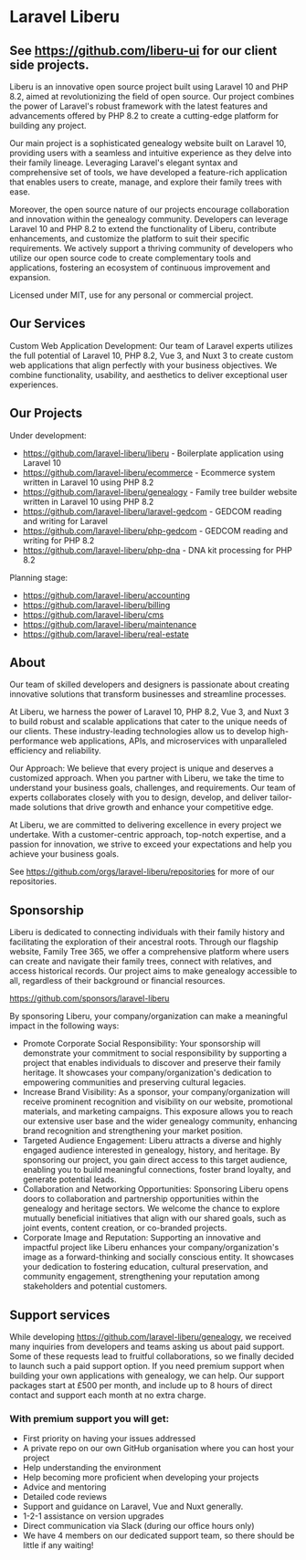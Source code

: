 # Laravel Liberu
## See https://github.com/liberu-ui for our client side projects.

Liberu is an innovative open source project built using Laravel 10 and PHP 8.2, aimed at revolutionizing the field of open source. Our project combines the power of Laravel's robust framework with the latest features and advancements offered by PHP 8.2 to create a cutting-edge platform for building any project.

Our main project is a sophisticated genealogy website built on Laravel 10, providing users with a seamless and intuitive experience as they delve into their family lineage. Leveraging Laravel's elegant syntax and comprehensive set of tools, we have developed a feature-rich application that enables users to create, manage, and explore their family trees with ease.

Moreover, the open source nature of our projects encourage collaboration and innovation within the genealogy community. Developers can leverage Laravel 10 and PHP 8.2 to extend the functionality of Liberu, contribute enhancements, and customize the platform to suit their specific requirements. We actively support a thriving community of developers who utilize our open source code to create complementary tools and applications, fostering an ecosystem of continuous improvement and expansion.

Licensed under MIT, use for any personal or commercial project.

## Our Services

Custom Web Application Development: Our team of Laravel experts utilizes the full potential of Laravel 10, PHP 8.2, Vue 3, and Nuxt 3 to create custom web applications that align perfectly with your business objectives. We combine functionality, usability, and aesthetics to deliver exceptional user experiences.

## Our Projects

Under development:

* https://github.com/laravel-liberu/liberu - Boilerplate application using Laravel 10
* https://github.com/laravel-liberu/ecommerce - Ecommerce system written in Laravel 10 using PHP 8.2
* https://github.com/laravel-liberu/genealogy - Family tree builder website written in Laravel 10 using PHP 8.2
* https://github.com/laravel-liberu/laravel-gedcom - GEDCOM reading and writing for Laravel
* https://github.com/laravel-liberu/php-gedcom - GEDCOM reading and writing for PHP 8.2
* https://github.com/laravel-liberu/php-dna - DNA kit processing for PHP 8.2

Planning stage:

* https://github.com/laravel-liberu/accounting
* https://github.com/laravel-liberu/billing
* https://github.com/laravel-liberu/cms
* https://github.com/laravel-liberu/maintenance
* https://github.com/laravel-liberu/real-estate

## About
Our team of skilled developers and designers is passionate about creating innovative solutions that transform businesses and streamline processes.

At Liberu, we harness the power of Laravel 10, PHP 8.2, Vue 3, and Nuxt 3 to build robust and scalable applications that cater to the unique needs of our clients. These industry-leading technologies allow us to develop high-performance web applications, APIs, and microservices with unparalleled efficiency and reliability.

Our Approach:
We believe that every project is unique and deserves a customized approach. When you partner with Liberu, we take the time to understand your business goals, challenges, and requirements. Our team of experts collaborates closely with you to design, develop, and deliver tailor-made solutions that drive growth and enhance your competitive edge.

At Liberu, we are committed to delivering excellence in every project we undertake. With a customer-centric approach, top-notch expertise, and a passion for innovation, we strive to exceed your expectations and help you achieve your business goals.


See https://github.com/orgs/laravel-liberu/repositories for more of our repositories.
## Sponsorship
Liberu is dedicated to connecting individuals with their family history and facilitating the exploration of their ancestral roots. Through our flagship website, Family Tree 365, we offer a comprehensive platform where users can create and navigate their family trees, connect with relatives, and access historical records. Our project aims to make genealogy accessible to all, regardless of their background or financial resources.

https://github.com/sponsors/laravel-liberu

By sponsoring Liberu, your company/organization can make a meaningful impact in the following ways:

* Promote Corporate Social Responsibility: Your sponsorship will demonstrate your commitment to social responsibility by supporting a project that enables individuals to discover and preserve their family heritage. It showcases your company/organization's dedication to empowering communities and preserving cultural legacies.
* Increase Brand Visibility: As a sponsor, your company/organization will receive prominent recognition and visibility on our website, promotional materials, and marketing campaigns. This exposure allows you to reach our extensive user base and the wider genealogy community, enhancing brand recognition and strengthening your market position.
* Targeted Audience Engagement: Liberu attracts a diverse and highly engaged audience interested in genealogy, history, and heritage. By sponsoring our project, you gain direct access to this target audience, enabling you to build meaningful connections, foster brand loyalty, and generate potential leads.
* Collaboration and Networking Opportunities: Sponsoring Liberu opens doors to collaboration and partnership opportunities within the genealogy and heritage sectors. We welcome the chance to explore mutually beneficial initiatives that align with our shared goals, such as joint events, content creation, or co-branded projects.
* Corporate Image and Reputation: Supporting an innovative and impactful project like Liberu enhances your company/organization's image as a forward-thinking and socially conscious entity. It showcases your dedication to fostering education, cultural preservation, and community engagement, strengthening your reputation among stakeholders and potential customers.

## Support services  
While developing https://github.com/laravel-liberu/genealogy, we received many inquiries from developers and teams asking us about paid support. Some of these requests lead to fruitful collaborations, so we finally decided to launch such a paid support option.
If you need premium support when building your own applications with genealogy, we can help. Our support packages start at £500 per month, and include up to 8 hours of direct contact and support each month at no extra charge.
### With premium support you will get:

* First priority on having your issues addressed
* A private repo on our own GitHub organisation where you can host your project
* Help understanding the environment
* Help becoming more proficient when developing your projects
* Advice and mentoring
* Detailed code reviews
* Support and guidance on Laravel, Vue and Nuxt generally. 
* 1-2-1 assistance on version upgrades
* Direct communication via Slack (during our office hours only)
* We have 4 members on our dedicated support team, so there should be little if any waiting!

